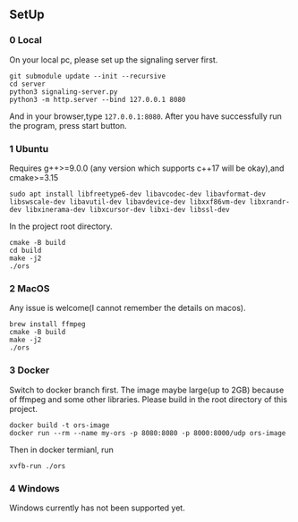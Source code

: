 ## SetUp

### 0 Local
On your local pc, please set up the signaling server first.
```shell
git submodule update --init --recursive
cd server
python3 signaling-server.py
python3 -m http.server --bind 127.0.0.1 8080
```
And in your browser,type `127.0.0.1:8080`. After you have successfully run the program, press start button.

### 1 Ubuntu
Requires g++>=9.0.0 (any version which supports c++17 will be okay),and cmake>=3.15
```shell
sudo apt install libfreetype6-dev libavcodec-dev libavformat-dev libswscale-dev libavutil-dev libavdevice-dev libxxf86vm-dev libxrandr-dev libxinerama-dev libxcursor-dev libxi-dev libssl-dev
```

In the project root directory.

```
cmake -B build
cd build
make -j2
./ors
```

### 2 MacOS

Any issue is welcome(I cannot remember the details on macos).
```shell
brew install ffmpeg
cmake -B build
make -j2
./ors
```

### 3 Docker
Switch to docker branch first. The image maybe large(up to 2GB) because of ffmpeg and some other libraries. Please build in the root directory of this project.

```shell
docker build -t ors-image
docker run --rm --name my-ors -p 8080:8080 -p 8000:8000/udp ors-image
```
Then in docker termianl, run
```shell
xvfb-run ./ors
```

### 4 Windows
Windows currently has not been supported yet.

